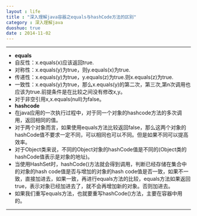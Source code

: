 ```yaml
---
layout : life
title : "深入理解java容器之equals与hashCode方法的区别"
category : 深入理解java
duoshuo: true
date : 2014-11-02
---
```


------
* **equals**
 * 自反性：x.equals(x)应该返回true.
 * 对称性：x.equals(y)为true，则y.equals(x)为true.
 * 传递性：x.equals(y)为true，y.equals(z)为true.则x.equals(z)为true.
 * 一致性：x.equals(y)为true，那么x.equals(y)的第二次，第三次,第n次调用也应该为true.前提条件是在比较之间没有修改x,y。
  * 对于非空引用x,x.equals(null)为false。
* **hashcode**
 * 在java应用的一次执行过程中，对于同一个对象的hashcode方法的多次调用，返回相同的值。
 * 对于两个对象而言，如果使用equals方法比较返回false，那么这两个对象的hashCode值不要求一定不同，可以相同也可以不同。但是如果不同可以提高效率。
 * 对于Object类来说，不同的Object对象的hashCode值是不同的(Object类的hashCode值表示是对象的地址)。
 * 当使用HashSet时，hashCode()方法就会得到调用，判断已经存储在集合中的对象的hash code值是否与增加的对象的hash code值是否一致，如果不一致，直接加进去，如果一致，再进行equals方法的比较，equals方法如果返回true，表示对象已经加进去了，就不会再增加新的对象。否则加进去。
 * 如果我们重写equals方法，也就要重写hashCode()方法，主要在容器中用的。

--------

